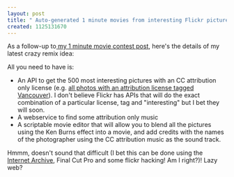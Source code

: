 ```yaml
---
layout: post
title: " Auto-generated 1 minute movies from interesting Flickr pictures"
created: 1125131670
---
```

<p>As a follow-up to<a href="http://www.rolandtanglao.com/archives/2005/08/26/1_minute_vandigicam_film_for_viff_contest_crazy_flickr_idea_89"> my 1 minute movie contest post</a>, here's the details of my latest crazy remix idea:</p>

<p>All you need to have is:
</p><ul><li>An API to get the 500 most interesting pictures with an CC attribution only license (e.g. <a href="http://flickr.com/creativecommons/by-2.0/tags/vancouver/">all photos with an attribution license tagged Vancouver</a>). I don't believe Flickr has APIs that will do the exact combination of a particular license, tag and "interesting" but I bet they will soon.</li>
<li>A webservice to find some attribution only music</li>
<li>A scriptable movie editor that will allow you to blend all the pictures using the Ken Burns effect into a movie, and add credits with the names of the photographer using the CC attribution music as the sound track.</li>
</ul>
<p>Hmmm, doesn't sound that difficult (I bet this can be done using the <a href="http://www.archive.org/">Internet Archive</a>, Final Cut Pro and some flickr hacking! Am I right?)! Lazy web?
</p>

